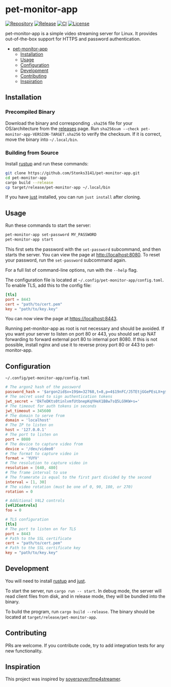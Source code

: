# pet-monitor-app

[![Repository][repo]](https://github.com/Stonks3141/pet-monitor-app)
[![Release][release]](https://github.com/Stonks3141/pet-monitor-app/releases/latest)
[![CI][ci]](https://github.com/Stonks3141/pet-monitor-app/actions/workflows/ci.yml)
[![License][license]](https://opensource.org/licenses/MIT)

pet-monitor-app is a simple video streaming server for Linux. It provides
out-of-the-box support for HTTPS and password authentication.

- [pet-monitor-app](#pet-monitor-app)
  - [Installation](#installation)
  - [Usage](#usage)
  - [Configuration](#configuration)
  - [Development](#development)
  - [Contributing](#contributing)
  - [Inspiration](#inspiration)

## Installation

### Precompiled Binary

Download the binary and corresponding `.sha256` file for your OS/architecture
from the [releases](https://github.com/Stonks3141/pet-monitor-app/releases) page.
Run `sha256sum --check pet-monitor-app-VERSION-TARGET.sha256` to verify the
checksum. If it is correct, move the binary into `~/.local/bin`.

### Building from Source

Install [rustup][rustup] and run these commands:

```sh
git clone https://github.com/Stonks3141/pet-monitor-app.git
cd pet-monitor-app
cargo build --release
cp target/release/pet-monitor-app ~/.local/bin
```

If you have [just][just] installed, you can run `just install` after cloning.

## Usage

Run these commands to start the server:

```sh
pet-monitor-app set-password MY_PASSWORD
pet-monitor-app start
```

This first sets the password with the `set-password` subcommand, and then starts
the server. You can view the page at [http://localhost:8080](http://localhost:8080).
To reset your password, run the `set-password` subcommand again.

For a full list of command-line options, run with the `--help` flag.

The configuration file is located at `~/.config/pet-monitor-app/config.toml`.
To enable TLS, add this to the config file:

```toml
[tls]
port = 8443
cert = "path/to/cert.pem"
key = "path/to/key.key"
```

You can now view the page at [https://localhost:8443](https://localhost:8443).

Running pet-monitor-app as root is not necessary and should be avoided. If you
want your server to listen on port 80 or 443, you should set up NAT forwarding
to forward external port 80 to internal port 8080. If this is not possible,
install nginx and use it to reverse proxy port 80 or 443 to pet-monitor-app.

## Configuration

`~/.config/pet-monitor-app/config.toml`

```toml
# The argon2 hash of the password
password_hash = '$argon2id$v=19$m=32768,t=8,p=4$19nFC/J5TEtjGGePEsLX+g$KmofOFmpLIBwqC7PkpHYyQyTiQF82IoBKanci2Dn5Ds'
# The secret used to sign authentication tokens
jwt_secret = 'DkTeDKts0tinlvmfUtbnepKqYHeX1B8w7sQ5LG9KW+s='
# The timeout for auth tokens in seconds
jwt_timeout = 345600
# The domain to serve from
domain = 'localhost'
# The IP to listen on
host = '127.0.0.1'
# The port to listen on
port = 8080
# The device to capture video from
device = '/dev/video0'
# The format to capture video in
format = 'YUYV'
# The resolution to capture video in
resolution = [640, 480]
# The frame interval to use
# The framerate is equal to the first part divided by the second
interval = [1, 30]
# The video rotation (must be one of 0, 90, 180, or 270)
rotation = 0

# Additional V4L2 controls
[v4l2Controls]
foo = 0

# TLS configuration
[tls]
# The port to listen on for TLS
port = 8443
# Path to the SSL certificate
cert = "path/to/cert.pem"
# Path to the SSL certificate key
key = "path/to/key.key"
```

## Development

You will need to install [rustup][rustup] and [just][just].

To start the server, run `cargo run -- start`. In debug mode, the server will read
client files from disk, and in release mode, they will be bundled into the binary.

To build the program, run `cargo build --release`. The binary should be located
at `target/release/pet-monitor-app`.

## Contributing

PRs are welcome. If you contribute code, try to add integration tests for any new
functionality.

## Inspiration

This project was inspired by [soyersoyer/fmp4streamer](https://github.com/soyersoyer/fmp4streamer).

[repo]: https://img.shields.io/badge/Github-Stonks3141/pet--monitor--app-red?style=for-the-badge&logo=github
[release]: https://img.shields.io/github/v/release/Stonks3141/pet-monitor-app?style=for-the-badge&color=orange
[ci]: https://img.shields.io/github/actions/workflow/status/Stonks3141/pet-monitor-app/ci.yml?style=for-the-badge
[license]: https://img.shields.io/badge/License-MIT-blue?style=for-the-badge
[rustup]: https://www.rust-lang.org/learn/get-started
[just]: https://github.com/casey/just
